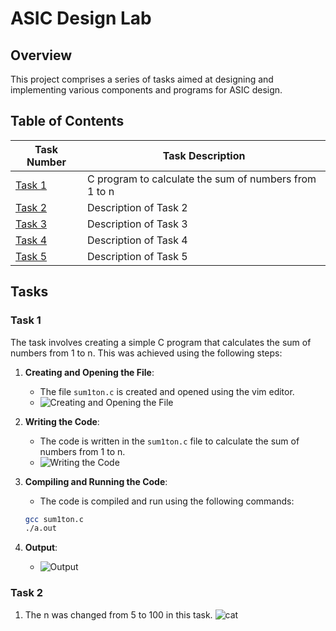 # ASIC Design Lab

## Overview
This project comprises a series of tasks aimed at designing and implementing various components and programs for ASIC design.

## Table of Contents
| Task Number | Task Description                                |
|-------------|-------------------------------------------------|
| [Task 1](#task-1) | C program to calculate the sum of numbers from 1 to n |
| [Task 2](#task-2) | Description of Task 2                      |
| [Task 3](#task-3) | Description of Task 3                      |
| [Task 4](#task-4) | Description of Task 4                      |
| [Task 5](#task-5) | Description of Task 5                      |

## Tasks

### Task 1

The task involves creating a simple C program that calculates the sum of numbers from 1 to n. This was achieved using the following steps:

1. **Creating and Opening the File**:
    - The file `sum1ton.c` is created and opened using the vim editor.
    - ![Creating and Opening the File](https://github.com/user-attachments/assets/01fa42ab-3acf-4272-aa9f-15549b7f155f)

2. **Writing the Code**:
    - The code is written in the `sum1ton.c` file to calculate the sum of numbers from 1 to n.
    - ![Writing the Code](https://github.com/user-attachments/assets/12415fcc-9edb-49c7-8dcf-ab1a521235ae)

3. **Compiling and Running the Code**:
    - The code is compiled and run using the following commands:
    ```bash
    gcc sum1ton.c
    ./a.out
    ```
4. **Output**:
   - ![Output](https://github.com/user-attachments/assets/bf3774c7-3f95-4c07-9cb3-e41e0e135aae)


### Task 2
1. The n was changed from 5 to 100 in this task. 
    ![cat](https://github.com/user-attachments/assets/7935f31d-308a-475f-bf45-22e046641413)



